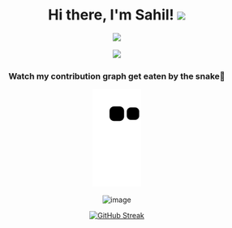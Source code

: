 <div align='center'>
<h1> Hi there, I'm Sahil! <img src="https://raw.githubusercontent.com/MartinHeinz/MartinHeinz/master/wave.gif" width="30px"> </h1>
     
![](https://github-readme-stats.vercel.app/api?username=Sahiljawale&hide=contribs,prs)

![](https://komarev.com/ghpvc/?username=Sahiljawale&color=blue&style=flat-square&label=Profile+visitors)
###    Watch my contribution graph get eaten by the snake🐍

<!-- refer this: https://dev.to/mishmanners/how-to-enable-github-actions-on-your-profile-readme-for-a-contribution-graph-4l66 -->
![mayankchaudhary26 snake gif](https://github.com/mayankchaudhary26/mayankchaudhary26/blob/output/github-contribution-grid-snake.svg)      
     
![image](https://github.com/saadeghi/saadeghi/blob/master/dino.gif)    
     

[![GitHub Streak](https://github-readme-streak-stats.herokuapp.com?user=Sahiljawale&theme=highcontrast&background=0F0943)](https://git.io/streak-stats)
